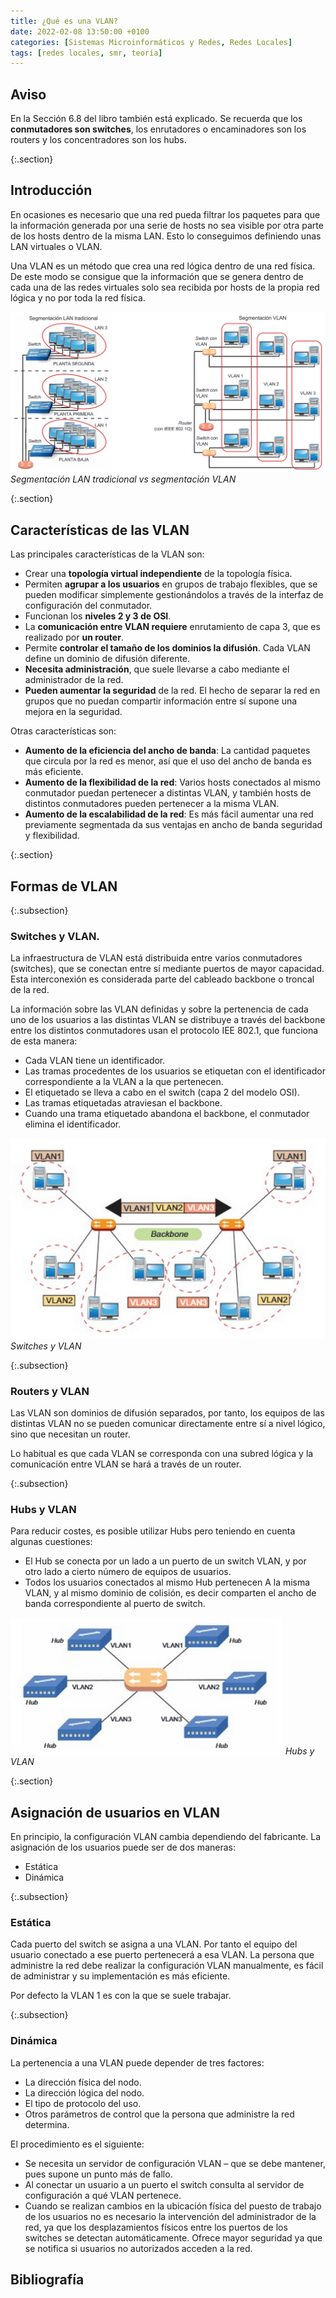 ```yaml
---
title: ¿Qué es una VLAN?
date: 2022-02-08 13:50:00 +0100
categories: [Sistemas Microinformáticos y Redes, Redes Locales]
tags: [redes locales, smr, teoría]
---
```


## Aviso

En la Sección 6.8 del libro también está explicado. Se recuerda que los **conmutadores son switches**, los enrutadores o encaminadores son los routers y los concentradores son los hubs.

{:.section}
## Introducción

En ocasiones es necesario que una red pueda filtrar los paquetes para que la información generada por una serie de hosts no sea visible por otra parte de los hosts dentro de la misma LAN. Esto lo conseguimos definiendo unas LAN virtuales o VLAN.

Una VLAN es un método que crea una red lógica dentro de una red física. De este modo se consigue que la información que se genera dentro de cada una de las redes virtuales solo sea recibida por hosts de la propia red lógica y no por toda la red física.

![Segmentación LAN tradicional vs segmentación VLAN](/assets/img/vlan/segmentacionLanVsSegmentacionVlan.png)
_Segmentación LAN tradicional vs segmentación VLAN_

{:.section}
## Características de las VLAN

Las principales características de la VLAN son:

- Crear una **topología virtual independiente** de la topología física.
- Permiten **agrupar a los usuarios** en grupos de trabajo flexibles, que se pueden modificar simplemente gestionándolos a través de la interfaz de configuración del conmutador. 
- Funcionan los **niveles 2 y 3 de OSI**. 
- La **comunicación entre VLAN requiere** enrutamiento de capa 3, que es realizado por **un router**.
- Permite **controlar el tamaño de los dominios la difusión**. Cada VLAN define un dominio de difusión diferente. 
- **Necesita administración**, que suele llevarse a cabo mediante el administrador de la red. 
- **Pueden aumentar la seguridad** de la red. El hecho de separar la red en grupos que no puedan compartir información entre sí supone una mejora en la seguridad.

Otras características son:

- **Aumento de la eficiencia del ancho de banda**: La cantidad paquetes que circula por la red es menor, así que el uso del ancho de banda es más eficiente. 
- **Aumento de la flexibilidad de la red**: Varios hosts conectados al mismo conmutador puedan pertenecer a distintas VLAN, y también hosts de distintos conmutadores pueden pertenecer a la misma VLAN. 
- **Aumento de la escalabilidad de la red**: Es más fácil aumentar una red previamente segmentada da sus ventajas en ancho de banda seguridad y flexibilidad. 

{:.section}
## Formas de VLAN

{:.subsection}
### Switches y VLAN.

La infraestructura de VLAN está distribuida entre varios conmutadores (switches), que se conectan entre sí mediante puertos de mayor capacidad. Esta interconexión es considerada parte del cableado backbone o troncal de la red.

La información sobre las VLAN definidas y sobre la pertenencia de cada uno de los usuarios a las distintas VLAN se distribuye a través del backbone entre los distintos conmutadores usan el protocolo IEE 802.1, que funciona de esta manera:

- Cada VLAN tiene un identificador.
- Las tramas procedentes de los usuarios se etiquetan con el identificador  correspondiente a la VLAN a la que pertenecen. 
- El etiquetado se lleva a cabo en el switch (capa 2 del modelo OSI).
- Las tramas etiquetadas atraviesan el backbone. 
- Cuando una trama etiquetado abandona el backbone, el conmutador elimina el identificador. 

![Switches y VLAN](/assets/img/vlan/switchesYVlan.png)
_Switches y VLAN_

{:.subsection}
### Routers y VLAN

Las VLAN son dominios de difusión separados, por tanto, los equipos de las distintas VLAN no se pueden comunicar directamente entre sí a nivel lógico, sino que necesitan un router. 

Lo habitual es que cada VLAN se corresponda con una subred lógica y la comunicación entre VLAN se hará a través de un router.

{:.subsection}
### Hubs y VLAN

Para reducir costes, es posible utilizar Hubs pero teniendo en cuenta algunas cuestiones: 
- El Hub se conecta por un lado a un puerto de un switch VLAN, y por otro lado a cierto número de equipos de usuarios.
- Todos los usuarios conectados al mismo Hub pertenecen A la misma VLAN, y al mismo dominio de colisión, es decir comparten el ancho de banda correspondiente al puerto de switch. 

![Hubs y VLAN](/assets/img/vlan/hubsYVlan.png)
_Hubs y VLAN_

{:.section}
## Asignación de usuarios en VLAN

En principio, la configuración VLAN cambia dependiendo del fabricante. La asignación de los usuarios puede ser de dos maneras: 

- Estática 
- Dinámica

{:.subsection}
### Estática

Cada puerto del switch se asigna a una VLAN. Por tanto el equipo del usuario conectado a ese puerto pertenecerá a esa VLAN. La persona que administre la red debe realizar la configuración VLAN manualmente, es fácil de administrar y su implementación es más eficiente. 

Por defecto la VLAN 1 es con la que se suele trabajar. 

{:.subsection}
### Dinámica

La pertenencia a una VLAN puede depender de tres factores:

- La dirección física del nodo.
- La dirección lógica del nodo.
- El tipo de protocolo del uso.
- Otros parámetros de control que la persona que administre la red determina.

El procedimiento es el siguiente:

- Se necesita un servidor de configuración VLAN – que se debe mantener, pues supone un punto más de fallo.
- Al conectar un usuario a un puerto el switch consulta al servidor de configuración a qué VLAN pertenece. 
- Cuando se realizan cambios en la ubicación física del puesto de trabajo de los usuarios no es necesario la intervención del administrador de la red, ya que los desplazamientos físicos entre los puertos de los switches se detectan automáticamente. 
Ofrece mayor seguridad ya que se notifica si usuarios no autorizados acceden a la red.

## Bibliografía

